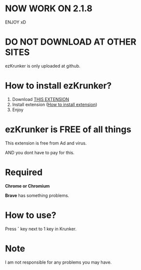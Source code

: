 # NOW WORK ON 2.1.8
ENJOY xD

# DO NOT DOWNLOAD AT OTHER SITES
ezKrunker is only uploaded at github.

# How to install ezKrunker?
1. Download [THIS EXTENSION](https://github.com/0x111111/ezKrunker/releases/download/v2.1.8/ezKrunker_v2.1.8.zip)
2. Install extension ([How to install extension](https://www.youtube.com/watch?v=vW8W19W_X0I))
3. Enjoy

# ezKrunker is FREE of all things
This extension is free from Ad and virus.

AND you dont have to pay for this. 

# Required
**Chrome or Chromium**

**Brave** has something problems.

# How to use?

Press **`** key next to 1 key in Krunker.

# Note

I am not responsible for any problems you may have.